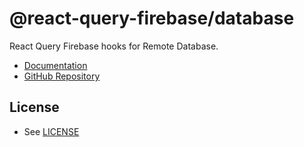 # @react-query-firebase/database

React Query Firebase hooks for Remote Database.

- [Documentation](https://react-query-firebase.invertase.dev/database)
- [GitHub Repository](https://github.com/invertase/react-query-firebase)

## License

- See [LICENSE](/LICENSE)